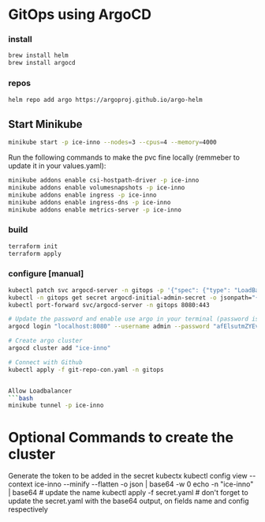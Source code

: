 # GitOps using ArgoCD

### install
```sh
brew install helm
brew install argocd
```

### repos
```sh
helm repo add argo https://argoproj.github.io/argo-helm
```

## Start Minikube

```sh
minikube start -p ice-inno --nodes=3 --cpus=4 --memory=4000
```

Run the following commands to make the pvc fine locally (remmeber to update it in your values.yaml):

```bash
minikube addons enable csi-hostpath-driver -p ice-inno
minikube addons enable volumesnapshots -p ice-inno
minikube addons enable ingress -p ice-inno
minikube addons enable ingress-dns -p ice-inno
minikube addons enable metrics-server -p ice-inno
```

### build
```sh
terraform init
terraform apply
```

### configure [manual]
```sh
kubectl patch svc argocd-server -n gitops -p '{"spec": {"type": "LoadBalancer"}}'
kubectl -n gitops get secret argocd-initial-admin-secret -o jsonpath="{.data.password}" | base64 -d; echo
kubectl port-forward svc/argocd-server -n gitops 8080:443

# Update the password and enable use argo in your terminal (password is the second command from the list on the top)
argocd login "localhost:8080" --username admin --password "afElsutmZYEvo75R" --insecure

# Create argo cluster
argocd cluster add "ice-inno"

# Connect with Github
kubectl apply -f git-repo-con.yaml -n gitops


Allow Loadbalancer
```bash
minikube tunnel -p ice-inno
```

# Optional Commands to create the cluster
Generate the token to be added in the secret
kubectx
kubectl config view --context ice-inno --minify --flatten -o json | base64 -w 0
echo -n "ice-inno" | base64 # update the name
kubectl apply -f secret.yaml # don't forget to update the secret.yaml with the base64 output, on fields name and config respectively
```
